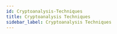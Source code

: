 ```yaml
---
id: Cryptoanalysis-Techniques
title: Cryptoanalysis Techniques
sidebar_label: Cryptoanalysis Techniques
---
```



##
